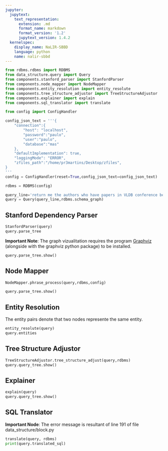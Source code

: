 ```yaml
---
jupyter:
  jupytext:
    text_representation:
      extension: .md
      format_name: markdown
      format_version: '1.2'
      jupytext_version: 1.4.2
  kernelspec:
    display_name: NaLIR-SBBD
    language: python
    name: nalir-sbbd
---
```


```python
from rdbms.rdbms import RDBMS
from data_structure.query import Query
from components.stanford_parser import StanfordParser
from components.node_mapper import NodeMapper
from components.entity_resolution import entity_resolute
from components.tree_structure_adjustor import TreeStructureAdjustor
from components.explainer import explain
from components.sql_translator import translate

from config import ConfigHandler
```

```python
config_json_text = '''{
    "connection":{
        "host": "localhost",
        "password":"paulo",
        "user":"paulo",
        "database":"mas"
    },
    "defaultImplementation": true,
    "loggingMode": "ERROR",
    "zfiles_path":"/home/pr3martins/Desktop/zfiles",
}
'''
config = ConfigHandler(reset=True,config_json_text=config_json_text)
```

```python
rdbms = RDBMS(config)
```

```python
query_line='return me the authors who have papers in VLDB conference before 2002 after 1995.'
query = Query(query_line,rdbms.schema_graph)
```

## Stanford Dependency Parser

```python
StanfordParser(query)
query.parse_tree
```

**Important Note**: The graph vizualitation requires the program [Graphviz](https://graphviz.org/) (alongside with the graphviz python package) to be installed.

```python
query.parse_tree.show()
```

## Node Mapper

```python
NodeMapper.phrase_process(query,rdbms,config)
```

```python
query.parse_tree.show()
```

##  Entity Resolution


The entity pairs denote that two nodes represente the same entity.

```python
entity_resolute(query)
query.entities
```

## Tree Structure Adjustor

```python
TreeStructureAdjustor.tree_structure_adjust(query,rdbms)
query.query_tree.show()
```

## Explainer

```python
explain(query)
query.query_tree.show()
```

## SQL Translator


**Important Node**: The error message is resultant of line 191 of file data_structure/block.py

```python
translate(query, rdbms)
print(query.translated_sql)
```
